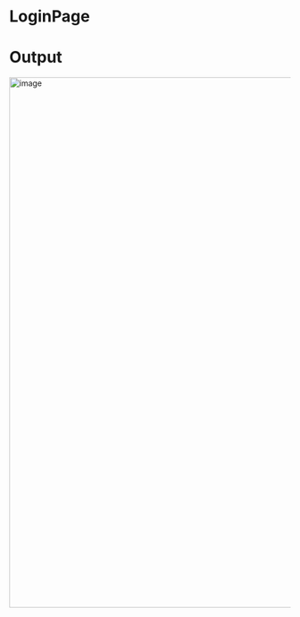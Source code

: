 # LoginPage
# Output
<img width="949" alt="image" src="https://user-images.githubusercontent.com/100523412/236691268-2d56b4a2-eae8-4284-bf71-5070056887f5.png">

